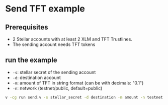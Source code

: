 # Send TFT example

## Prerequisites

- 2 Stellar accounts with at least 2 XLM and TFT Trustlines.
- The sending account needs TFT tokens

## run the example

- `-s`: stellar secret of the sending account
- `-d`: destination account
- `-m`: amount of TFT in string format (can be with decimals: "0.1")
- `-n`: network (testnet/public, default=public)

```sh
v -cg run send.v -s stellar_secret -d destination -m amount -n testnet
```
